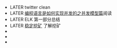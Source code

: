 - LATER twitter clean
- LATER [编程语言是如何实现并发的之并发模型篇](https://www.bmpi.dev/dev/deep-in-program-language/how-to-implement-concurrency/concurrency-model)阅读
- LATER ELK 第一部分总结
- LATER [稳定挖矿](https://taresky.com/stable-lps) 了解挖矿
-
-
-